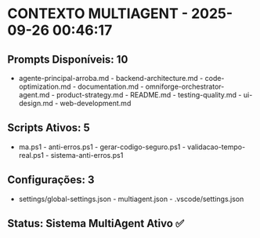 # CONTEXTO MULTIAGENT - 2025-09-26 00:46:17

## Prompts Disponíveis: 10
- agente-principal-arroba.md - backend-architecture.md - code-optimization.md - documentation.md - omniforge-orchestrator-agent.md - product-strategy.md - README.md - testing-quality.md - ui-design.md - web-development.md

## Scripts Ativos: 5  
- ma.ps1 - anti-erros.ps1 - gerar-codigo-seguro.ps1 - validacao-tempo-real.ps1 - sistema-anti-erros.ps1

## Configurações: 3
- settings/global-settings.json - multiagent.json - .vscode/settings.json

## Status: Sistema MultiAgent Ativo ✅
